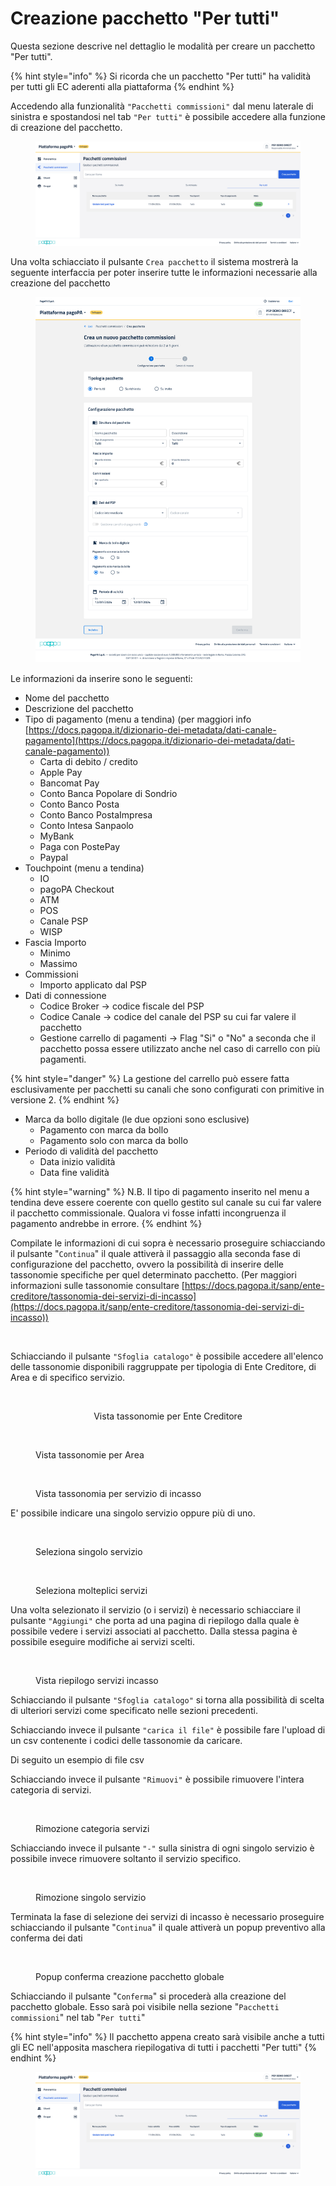 # Creazione pacchetto "Per tutti"

Questa sezione descrive nel dettaglio le modalità per creare un pacchetto "Per tutti".

{% hint style="info" %}
Si ricorda che un pacchetto "Per tutti" ha validità per tutti gli EC aderenti alla piattaforma
{% endhint %}

Accedendo alla funzionalità `"Pacchetti commissioni"` dal menu laterale di sinistra e spostandosi nel tab `"Per tutti"` è possibile accedere alla funzione di creazione del pacchetto.

<figure><img src="../../../../.gitbook/assets/Screenshot 2024-05-14 alle 17.05.56.png" alt=""><figcaption></figcaption></figure>

Una volta schiacciato il pulsante `Crea pacchetto` il sistema mostrerà la seguente interfaccia per poter inserire tutte le informazioni necessarie alla creazione del pacchetto

<figure><img src="../../../../.gitbook/assets/screencapture-selfcare-dev-platform-pagopa-it-ui-comm-bundles-add-bundle-2024-07-11-11_23_59.png" alt=""><figcaption></figcaption></figure>

Le informazioni da inserire sono le seguenti:

* Nome del pacchetto
* Descrizione del pacchetto
* Tipo di pagamento (menu a tendina) (per maggiori info [https://docs.pagopa.it/dizionario-dei-metadata/dati-canale-pagamento](https://docs.pagopa.it/dizionario-dei-metadata/dati-canale-pagamento))
  * Carta di debito / credito
  * Apple Pay
  * Bancomat Pay
  * Conto Banca Popolare di Sondrio
  * Conto Banco Posta&#x20;
  * Conto Banco PostaImpresa
  * Conto Intesa Sanpaolo
  * MyBank
  * Paga con PostePay
  * Paypal
* Touchpoint (menu a tendina)
  * &#x20;IO
  * pagoPA Checkout
  * ATM
  * POS
  * Canale PSP
  * WISP
* Fascia Importo&#x20;
  * Minimo&#x20;
  * Massimo
* Commissioni
  * Importo applicato dal PSP
* Dati di connessione
  * Codice Broker -> codice fiscale del PSP&#x20;
  * Codice Canale -> codice del canale del PSP su cui far valere il pacchetto
  * Gestione carrello di pagamenti -> Flag "Si" o "No" a seconda che il pacchetto possa essere utilizzato anche nel caso di carrello con più pagamenti.

{% hint style="danger" %}
La gestione del carrello può essere fatta esclusivamente per pacchetti su canali che sono configurati con primitive in versione 2.
{% endhint %}

* Marca da bollo digitale (le due opzioni sono esclusive)
  * Pagamento con marca da bollo
  * Pagamento solo con marca da bollo
* Periodo di validità del pacchetto&#x20;
  * Data inizio validità&#x20;
  * Data fine validità

{% hint style="warning" %}
N.B. Il tipo di pagamento inserito nel menu a tendina deve essere coerente con quello gestito sul canale su cui far valere il pacchetto commissionale. Qualora vi fosse infatti incongruenza il pagamento andrebbe in errore.
{% endhint %}

Compilate le informazioni di cui sopra è necessario proseguire schiacciando il pulsante "`Continua`" il quale attiverà il passaggio alla seconda fase di configurazione del pacchetto, ovvero la possibilità di inserire delle tassonomie specifiche per quel determinato pacchetto. (Per maggiori informazioni sulle tassonomie consultare [https://docs.pagopa.it/sanp/ente-creditore/tassonomia-dei-servizi-di-incasso](https://docs.pagopa.it/sanp/ente-creditore/tassonomia-dei-servizi-di-incasso))

<figure><img src="../../../../.gitbook/assets/image (176).png" alt=""><figcaption></figcaption></figure>

Schiacciando il pulsante `"Sfoglia catalogo"` è possibile accedere all'elenco delle tassonomie disponibili raggruppate per tipologia di Ente Creditore, di Area e di specifico servizio.&#x20;

<div align="center" data-full-width="false">

<figure><img src="../../../../.gitbook/assets/image (178).png" alt="" width="188"><figcaption><p>Vista tassonomie per Ente Creditore</p></figcaption></figure>

</div>

<figure><img src="../../../../.gitbook/assets/image (179).png" alt="" width="188"><figcaption><p>Vista tassonomie per Area</p></figcaption></figure>

<figure><img src="../../../../.gitbook/assets/image (180).png" alt="" width="188"><figcaption><p>Vista tassonomia per servizio di incasso</p></figcaption></figure>

E' possibile indicare una singolo servizio oppure più di uno.

<figure><img src="../../../../.gitbook/assets/image (181).png" alt="" width="188"><figcaption><p>Seleziona singolo servizio</p></figcaption></figure>

<figure><img src="../../../../.gitbook/assets/image (182).png" alt="" width="188"><figcaption><p>Seleziona molteplici servizi</p></figcaption></figure>

Una volta selezionato il servizio (o i servizi) è necessario schiacciare il pulsante `"Aggiungi"` che porta ad una pagina di riepilogo dalla quale è possibile vedere i servizi associati al pacchetto. Dalla stessa pagina è possibile eseguire modifiche ai servizi scelti.

<figure><img src="../../../../.gitbook/assets/image (183).png" alt=""><figcaption><p>Vista riepilogo servizi incasso</p></figcaption></figure>

Schiacciando il pulsante `"Sfoglia catalogo"` si torna alla possibilità di scelta di ulteriori servizi come specificato nelle sezioni precedenti.&#x20;

Schiacciando invece il pulsante `"carica il file"` è possibile fare l'upload di un csv contenente i codici delle tassonomie da caricare.&#x20;

Di seguito un esempio di file csv



Schiacciando invece il pulsante `"Rimuovi"` è possibile rimuovere l'intera categoria di servizi.

<figure><img src="../../../../.gitbook/assets/image (184).png" alt=""><figcaption><p>Rimozione categoria servizi</p></figcaption></figure>

Schiacciando invece il pulsante `"-"` sulla sinistra di ogni singolo servizio è possibile invece rimuovere soltanto il servizio specifico.

<figure><img src="../../../../.gitbook/assets/image (185).png" alt=""><figcaption><p>Rimozione singolo servizio</p></figcaption></figure>

Terminata la fase di selezione dei servizi di incasso è necessario proseguire schiacciando il pulsante "`Continua`" il quale attiverà un popup preventivo alla conferma dei dati

<figure><img src="../../../../.gitbook/assets/image (163).png" alt=""><figcaption><p>Popup conferma creazione pacchetto globale</p></figcaption></figure>

Schiacciando il pulsante "`Conferma`" si procederà alla creazione del pacchetto globale. Esso sarà poi visibile nella sezione "`Pacchetti commissioni`" nel tab "`Per tutti`"

{% hint style="info" %}
Il pacchetto appena creato sarà visibile anche a tutti gli EC nell'apposita maschera riepilogativa di tutti i pacchetti "Per tutti"
{% endhint %}

<figure><img src="../../../../.gitbook/assets/Screenshot 2024-05-14 alle 17.10.04.png" alt=""><figcaption></figcaption></figure>
